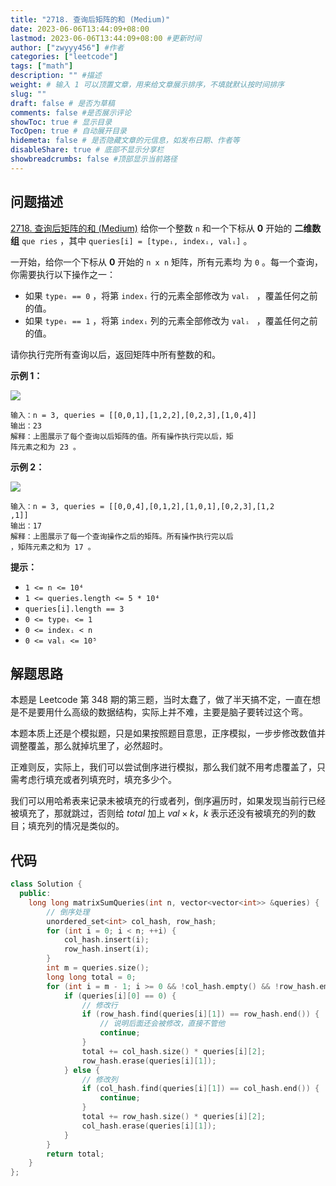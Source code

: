 ```yaml
---
title: "2718. 查询后矩阵的和 (Medium)"
date: 2023-06-06T13:44:09+08:00
lastmod: 2023-06-06T13:44:09+08:00 #更新时间
author: ["zwyyy456"] #作者
categories: ["leetcode"]
tags: ["math"]
description: "" #描述
weight: # 输入 1 可以顶置文章，用来给文章展示排序，不填就默认按时间排序
slug: ""
draft: false # 是否为草稿
comments: false #是否展示评论
showToc: true # 显示目录
TocOpen: true # 自动展开目录
hidemeta: false # 是否隐藏文章的元信息，如发布日期、作者等
disableShare: true # 底部不显示分享栏
showbreadcrumbs: false #顶部显示当前路径
---
```

## 问题描述
[2718. 查询后矩阵的和 (Medium)](https://leetcode.cn/problems/sum-of-matrix-after-queries/)
给你一个整数 `n` 和一个下标从 **0** 开始的 **二维数组** `que
ries` ，其中 `queries[i] = [typeᵢ, indexᵢ, valᵢ]` 。

一开始，给你一个下标从 **0** 开始的 `n x n` 矩阵，所有元素均
为 `0` 。每一个查询，你需要执行以下操作之一：

- 如果 `typeᵢ == 0` ，将第 `indexᵢ` 行的元素全部修改为 `valᵢ
` ，覆盖任何之前的值。
- 如果 `typeᵢ == 1` ，将第 `indexᵢ` 列的元素全部修改为 `valᵢ
` ，覆盖任何之前的值。

请你执行完所有查询以后，返回矩阵中所有整数的和。

**示例 1：**

![](https://pic-upyun.zwyyy456.tech/smms/2023-12-26-065421.png)

```
输入：n = 3, queries = [[0,0,1],[1,2,2],[0,2,3],[1,0,4]]
输出：23
解释：上图展示了每个查询以后矩阵的值。所有操作执行完以后，矩
阵元素之和为 23 。

```

**示例 2：**

![](https://pic-upyun.zwyyy456.tech/smms/2023-12-26-065424.png)

```
输入：n = 3, queries = [[0,0,4],[0,1,2],[1,0,1],[0,2,3],[1,2
,1]]
输出：17
解释：上图展示了每一个查询操作之后的矩阵。所有操作执行完以后
，矩阵元素之和为 17 。

```

**提示：**

- `1 <= n <= 10⁴`
- `1 <= queries.length <= 5 * 10⁴`
- `queries[i].length == 3`
- `0 <= typeᵢ <= 1`
- `0 <= indexᵢ < n`
- `0 <= valᵢ <= 10⁵`

## 解题思路
本题是 Leetcode 第 348 期的第三题，当时太蠢了，做了半天搞不定，一直在想是不是要用什么高级的数据结构，实际上并不难，主要是脑子要转过这个弯。

本题本质上还是个模拟题，只是如果按照题目意思，正序模拟，一步步修改数值并调整覆盖，那么就掉坑里了，必然超时。

正难则反，实际上，我们可以尝试倒序进行模拟，那么我们就不用考虑覆盖了，只需考虑行填充或者列填充时，填充多少个。

我们可以用哈希表来记录未被填充的行或者列，倒序遍历时，如果发现当前行已经被填充了，那就跳过，否则给 $total$ 加上 $val \times k$，$k$ 表示还没有被填充的列的数目；填充列的情况是类似的。

## 代码
```cpp
class Solution {
  public:
    long long matrixSumQueries(int n, vector<vector<int>> &queries) {
        // 倒序处理
        unordered_set<int> col_hash, row_hash;
        for (int i = 0; i < n; ++i) {
            col_hash.insert(i);
            row_hash.insert(i);
        }
        int m = queries.size();
        long long total = 0;
        for (int i = m - 1; i >= 0 && !col_hash.empty() && !row_hash.empty(); --i) {
            if (queries[i][0] == 0) {
                // 修改行
                if (row_hash.find(queries[i][1]) == row_hash.end()) {
                    // 说明后面还会被修改，直接不管他
                    continue;
                }
                total += col_hash.size() * queries[i][2];
                row_hash.erase(queries[i][1]);
            } else {
                // 修改列
                if (col_hash.find(queries[i][1]) == col_hash.end()) {
                    continue;
                }
                total += row_hash.size() * queries[i][2];
                col_hash.erase(queries[i][1]);
            }
        }
        return total;
    }
};
```

